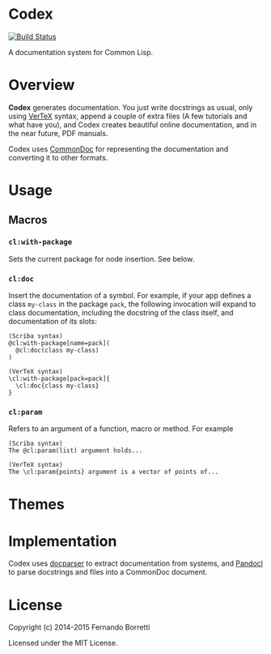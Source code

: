 # Codex

[![Build Status](https://travis-ci.org/CommonDoc/codex.svg?branch=master)](https://travis-ci.org/CommonDoc/codex)

A documentation system for Common Lisp.

# Overview

**Codex** generates documentation. You just write docstrings as usual, only
using [VerTeX][vertex] syntax, append a couple of extra files (A few tutorials
and what have you), and Codex creates beautiful online documentation, and in the
near future, PDF manuals.

Codex uses [CommonDoc][commondoc] for representing the documentation and
converting it to other formats.

# Usage

## Macros

### `cl:with-package`

Sets the current package for node insertion. See below.

### `cl:doc`

Insert the documentation of a symbol. For example, if your app defines a class
`my-class` in the package `pack`, the following invocation will expand to class
documentation, including the docstring of the class itself, and documentation of
its slots:

```
(Scriba syntax)
@cl:with-package[name=pack](
  @cl:doc(class my-class)
)

(VerTeX syntax)
\cl:with-package[pack=pack]{
  \cl:doc{class my-class}
}
```

### `cl:param`

Refers to an argument of a function, macro or method. For example

```
(Scriba syntax)
The @cl:param(list) argument holds...

(VerTeX syntax)
The \cl:param{points} argument is a vector of points of...
```

# Themes

# Implementation

Codex uses [docparser][docparser] to extract documentation from systems, and
[Pandocl][pandocl] to parse docstrings and files into a CommonDoc document.

[vertex]: https://github.com/CommonDoc/vertex
[commondoc]: https://github.com/CommonDoc/common-doc
[clhs]: http://www.lispworks.com/documentation/HyperSpec/Front/
[docparser]: https://github.com/eudoxia0/docparser
[pandocl]: https://github.com/CommonDoc/pandocl

# License

Copyright (c) 2014-2015 Fernando Borretti

Licensed under the MIT License.

